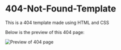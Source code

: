 # 404-Not-Found-Template
This is a 404 template made using HTML and CSS

Below is the preview of this 404 page:

![Preview of 404 page](https://github.com/deathlock_stricker/404-Not-Found-Template/blob/main/photos/preview.png)
